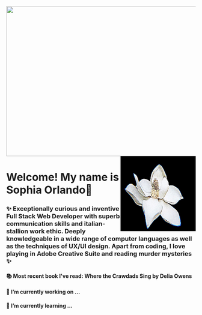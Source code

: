 <img align="center" width="900" height="400" src="/assets/digitalworld.gif">

<!-- ![profile pict](/assets/movingprof.gif)  -->
<img align="right" width="200" height="200" src="/assets/flower.gif">

# Welcome! My name is Sophia Orlando👋

### ✨ Exceptionally curious and inventive Full Stack Web Developer with superb communication skills and italian-stallion work ethic. Deeply knowledgeable in a wide range of computer languages as well as the techniques of UX/UI design. Apart from coding, I love playing in  Adobe Creative Suite and reading murder mysteries ✨ <br />

#### 📚 Most recent book I've read: Where the Crawdads Sing by Delia Owens

#### 🔭 I’m currently working on ...
#### 🌱 I’m currently learning ...

<!-- this is a green color block>
- ![#c5f015](https://via.placeholder.com/15/c5f015/000000?text=+) 
<!--
**sophiaorlando/sophiaorlando** is a ✨ _special_ ✨ repository because its `README.md` (this file) appears on your GitHub profile.

Here are some ideas to get you started:

- 🔭 I’m currently working on ...
- 🌱 I’m currently learning ...
- 👯 I’m looking to collaborate on ...
- 🤔 I’m looking for help with ...
- 💬 Ask me about ...
- 📫 How to reach me: ...
- 😄 Pronouns: ...
- ⚡ Fun fact: ...
-->
